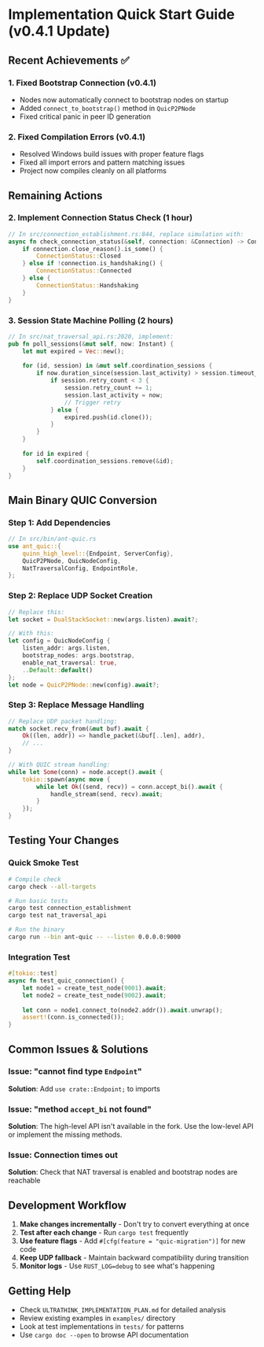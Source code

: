 # Implementation Quick Start Guide (v0.4.1 Update)

## Recent Achievements ✅

### 1. Fixed Bootstrap Connection (v0.4.1)
- Nodes now automatically connect to bootstrap nodes on startup
- Added `connect_to_bootstrap()` method in `QuicP2PNode`
- Fixed critical panic in peer ID generation

### 2. Fixed Compilation Errors (v0.4.1)
- Resolved Windows build issues with proper feature flags
- Fixed all import errors and pattern matching issues
- Project now compiles cleanly on all platforms

## Remaining Actions

### 2. Implement Connection Status Check (1 hour)
```rust
// In src/connection_establishment.rs:844, replace simulation with:
async fn check_connection_status(&self, connection: &Connection) -> ConnectionStatus {
    if connection.close_reason().is_some() {
        ConnectionStatus::Closed
    } else if !connection.is_handshaking() {
        ConnectionStatus::Connected
    } else {
        ConnectionStatus::Handshaking
    }
}
```

### 3. Session State Machine Polling (2 hours)
```rust
// In src/nat_traversal_api.rs:2020, implement:
pub fn poll_sessions(&mut self, now: Instant) {
    let mut expired = Vec::new();
    
    for (id, session) in &mut self.coordination_sessions {
        if now.duration_since(session.last_activity) > session.timeout_duration() {
            if session.retry_count < 3 {
                session.retry_count += 1;
                session.last_activity = now;
                // Trigger retry
            } else {
                expired.push(id.clone());
            }
        }
    }
    
    for id in expired {
        self.coordination_sessions.remove(&id);
    }
}
```

## Main Binary QUIC Conversion

### Step 1: Add Dependencies
```rust
// In src/bin/ant-quic.rs
use ant_quic::{
    quinn_high_level::{Endpoint, ServerConfig},
    QuicP2PNode, QuicNodeConfig,
    NatTraversalConfig, EndpointRole,
};
```

### Step 2: Replace UDP Socket Creation
```rust
// Replace this:
let socket = DualStackSocket::new(args.listen).await?;

// With this:
let config = QuicNodeConfig {
    listen_addr: args.listen,
    bootstrap_nodes: args.bootstrap,
    enable_nat_traversal: true,
    ..Default::default()
};
let node = QuicP2PNode::new(config).await?;
```

### Step 3: Replace Message Handling
```rust
// Replace UDP packet handling:
match socket.recv_from(&mut buf).await {
    Ok((len, addr)) => handle_packet(&buf[..len], addr),
    // ...
}

// With QUIC stream handling:
while let Some(conn) = node.accept().await {
    tokio::spawn(async move {
        while let Ok((send, recv)) = conn.accept_bi().await {
            handle_stream(send, recv).await;
        }
    });
}
```

## Testing Your Changes

### Quick Smoke Test
```bash
# Compile check
cargo check --all-targets

# Run basic tests
cargo test connection_establishment
cargo test nat_traversal_api

# Run the binary
cargo run --bin ant-quic -- --listen 0.0.0.0:9000
```

### Integration Test
```rust
#[tokio::test]
async fn test_quic_connection() {
    let node1 = create_test_node(9001).await;
    let node2 = create_test_node(9002).await;
    
    let conn = node1.connect_to(node2.addr()).await.unwrap();
    assert!(conn.is_connected());
}
```

## Common Issues & Solutions

### Issue: "cannot find type `Endpoint`"
**Solution**: Add `use crate::Endpoint;` to imports

### Issue: "method `accept_bi` not found"
**Solution**: The high-level API isn't available in the fork. Use the low-level API or implement the missing methods.

### Issue: Connection times out
**Solution**: Check that NAT traversal is enabled and bootstrap nodes are reachable

## Development Workflow

1. **Make changes incrementally** - Don't try to convert everything at once
2. **Test after each change** - Run `cargo test` frequently
3. **Use feature flags** - Add `#[cfg(feature = "quic-migration")]` for new code
4. **Keep UDP fallback** - Maintain backward compatibility during transition
5. **Monitor logs** - Use `RUST_LOG=debug` to see what's happening

## Getting Help

- Check `ULTRATHINK_IMPLEMENTATION_PLAN.md` for detailed analysis
- Review existing examples in `examples/` directory
- Look at test implementations in `tests/` for patterns
- Use `cargo doc --open` to browse API documentation